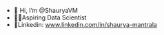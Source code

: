 - 👋 Hi, I’m @ShauryaVM
- 👨‍💻Aspiring Data Scientist
- 🔗Linkedin: www.linkedin.com/in/shaurya-mantrala

<!---
ShauryaVM/ShauryaVM is a ✨ special ✨ repository because its `README.md` (this file) appears on your GitHub profile.
You can click the Preview link to take a look at your changes.
--->
